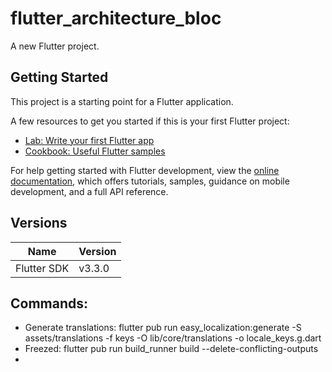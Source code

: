 # flutter_architecture_bloc

A new Flutter project.

## Getting Started

This project is a starting point for a Flutter application.

A few resources to get you started if this is your first Flutter project:

- [Lab: Write your first Flutter app](https://docs.flutter.dev/get-started/codelab)
- [Cookbook: Useful Flutter samples](https://docs.flutter.dev/cookbook)

For help getting started with Flutter development, view the
[online documentation](https://docs.flutter.dev/), which offers tutorials,
samples, guidance on mobile development, and a full API reference.

## Versions

| Name        | Version |
| ----------- | ------- |
| Flutter SDK | v3.3.0  |

## Commands:

- Generate translations: flutter pub run easy_localization:generate -S assets/translations -f keys -O lib/core/translations -o locale_keys.g.dart
- Freezed: flutter pub run build_runner build --delete-conflicting-outputs
-
